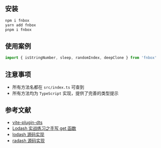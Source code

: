 ## 安装

```bash
npm i fnbox
yarn add fnbox
pnpm i fnbox
```

## 使用案例

```ts
import { isStringNumber, sleep, randomIndex, deepClone } from 'fnbox'
```

## 注意事项

- 所有方法名都在 `src/index.ts` 可查到
- 所有方法均为 `TypeScript` 实现，提供了完善的类型提示

## 参考文献

- [vite-plugin-dts](https://github.com/qmhc/unplugin-dts/blob/HEAD/README.zh-CN.md)
- [Lodash 实战练习之手写 get 函数](https://www.bilibili.com/video/BV15N4y1R72t)
- [lodash 源码实现](https://github.com/lodash/lodash/blob/npm)
- [radash 源码实现](https://github.com/sodiray/radash/tree/master/src)
